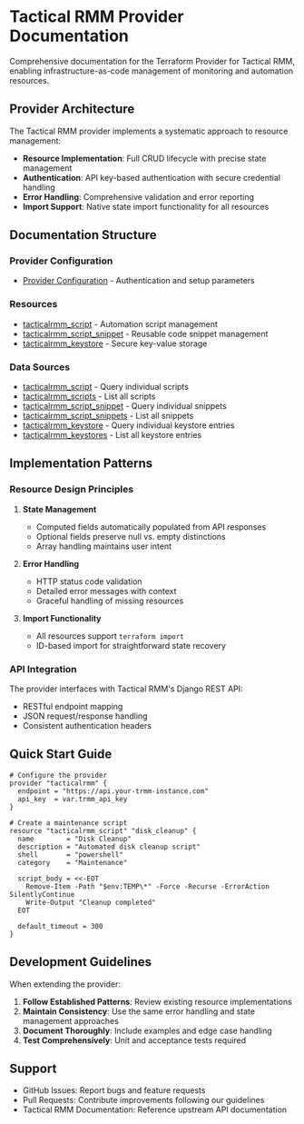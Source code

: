 # Tactical RMM Provider Documentation

Comprehensive documentation for the Terraform Provider for Tactical RMM, enabling infrastructure-as-code management of monitoring and automation resources.

## Provider Architecture

The Tactical RMM provider implements a systematic approach to resource management:

- **Resource Implementation**: Full CRUD lifecycle with precise state management
- **Authentication**: API key-based authentication with secure credential handling
- **Error Handling**: Comprehensive validation and error reporting
- **Import Support**: Native state import functionality for all resources

## Documentation Structure

### Provider Configuration
- [Provider Configuration](provider.md) - Authentication and setup parameters

### Resources
- [tacticalrmm_script](resources/script.md) - Automation script management
- [tacticalrmm_script_snippet](resources/script_snippet.md) - Reusable code snippet management
- [tacticalrmm_keystore](resources/keystore.md) - Secure key-value storage

### Data Sources
- [tacticalrmm_script](data-sources/script.md) - Query individual scripts
- [tacticalrmm_scripts](data-sources/scripts.md) - List all scripts
- [tacticalrmm_script_snippet](data-sources/script_snippet.md) - Query individual snippets
- [tacticalrmm_script_snippets](data-sources/script_snippets.md) - List all snippets
- [tacticalrmm_keystore](data-sources/keystore.md) - Query individual keystore entries
- [tacticalrmm_keystores](data-sources/keystores.md) - List all keystore entries

## Implementation Patterns

### Resource Design Principles

1. **State Management**
   - Computed fields automatically populated from API responses
   - Optional fields preserve null vs. empty distinctions
   - Array handling maintains user intent

2. **Error Handling**
   - HTTP status code validation
   - Detailed error messages with context
   - Graceful handling of missing resources

3. **Import Functionality**
   - All resources support `terraform import`
   - ID-based import for straightforward state recovery

### API Integration

The provider interfaces with Tactical RMM's Django REST API:
- RESTful endpoint mapping
- JSON request/response handling
- Consistent authentication headers

## Quick Start Guide

```hcl
# Configure the provider
provider "tacticalrmm" {
  endpoint = "https://api.your-trmm-instance.com"
  api_key  = var.trmm_api_key
}

# Create a maintenance script
resource "tacticalrmm_script" "disk_cleanup" {
  name        = "Disk Cleanup"
  description = "Automated disk cleanup script"
  shell       = "powershell"
  category    = "Maintenance"
  
  script_body = <<-EOT
    Remove-Item -Path "$env:TEMP\*" -Force -Recurse -ErrorAction SilentlyContinue
    Write-Output "Cleanup completed"
  EOT
  
  default_timeout = 300
}
```

## Development Guidelines

When extending the provider:

1. **Follow Established Patterns**: Review existing resource implementations
2. **Maintain Consistency**: Use the same error handling and state management approaches
3. **Document Thoroughly**: Include examples and edge case handling
4. **Test Comprehensively**: Unit and acceptance tests required

## Support

- GitHub Issues: Report bugs and feature requests
- Pull Requests: Contribute improvements following our guidelines
- Tactical RMM Documentation: Reference upstream API documentation
